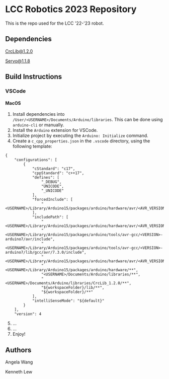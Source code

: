 # LCC Robotics 2023 Repository

This is the repo used for the LCC '22-'23 robot. 

## Dependencies
[CrcLib@1.2.0](https://github.com/Robotique-CRC-Robotics/Robotique-CRC-Robotics/tree/master/CrcLib/CrcLib)

[Servo@1.1.8](https://github.com/arduino-libraries/Servo)

## Build Instructions

### VSCode

#### MacOS

1. Install dependencies into `/User/<USERNAME>/Documents/Arduino/libraries`. This can be done using `arduino-cli` or manually. 
2. Install the `Arduino` extension for VSCode.
3. Initialize project by executing the `Arduino: Initialize` command.
4. Create a `c_cpp_properties.json` in the `.vscode` directory, using the following template: 
```
{
    "configurations": [
        {
            "cStandard": "c17",
            "cppStandard": "c++17",
            "defines": [
                "_DEBUG",
                "UNICODE",
                "_UNICODE"
            ],
            "forcedInclude": [
                "<USERNAME>/Library/Arduino15/packages/arduino/hardware/avr/<AVR_VERSION>/cores/arduino/Arduino.h"
            ],
            "includePath": [
                "<USERNAME>/Library/Arduino15/packages/arduino/hardware/avr/<AVR_VERSION>/cores/arduino",
                "<USERNAME>/Library/Arduino15/packages/arduino/tools/avr-gcc/<VERSION>-arduino7/avr/include",
                "<USERNAME>/Library/Arduino15/packages/arduino/tools/avr-gcc/<VERSION>-arduino7/lib/gcc/avr/7.3.0/include",
                "<USERNAME>/Library/Arduino15/packages/arduino/hardware/avr/<AVR_VERSION>/variants/mega",
                "<USERNAME>/Library/Arduino15/packages/arduino/hardware/**",
                "<USERNAME>/Documents/Arduino/libraries/**",
                "<USERNAME>/Documents/Arduino/libraries/CrcLib_1.2.0/**",
                "${workspaceFolder}/lib/**",
                "${workspaceFolder}/**"
            ],
            "intelliSenseMode": "${default}"
        }
    ],
    "version": 4
```
5. ...
6. ...
7. Enjoy!

## Authors

Angela Wang

Kenneth Lew
